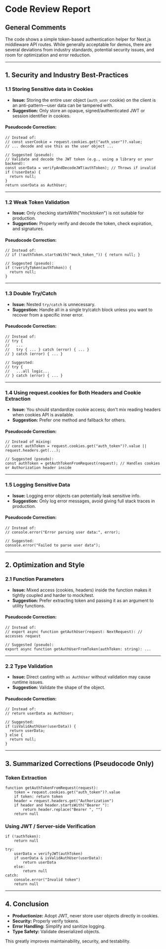 # Code Review Report

## General Comments

The code shows a simple token-based authentication helper for Next.js middleware API routes. While generally acceptable for demos, there are several deviations from industry standards, potential security issues, and room for optimization and error reduction.

---

## 1. Security and Industry Best-Practices

### 1.1 Storing Sensitive data in Cookies

- **Issue:** Storing the entire user object (`auth_user` cookie) on the client is an anti-pattern—user data can be tampered with.
- **Suggestion:** Only store an opaque, signed/authenticated JWT or session identifier in cookies.

#### Pseudocode Correction:

```
// Instead of:
// const userCookie = request.cookies.get("auth_user")?.value;
// ... decode and use this as the user object ...

// Suggested (pseudo):
// Validate and decode the JWT token (e.g., using a library or your backend):
const userData = verifyAndDecodeJWT(authToken); // Throws if invalid
if (!userData) {
  return null;
}
return userData as AuthUser;
```

---

### 1.2 Weak Token Validation

- **Issue:** Only checking startsWith("mock*token*") is not suitable for production.
- **Suggestion:** Properly verify and decode the token, check expiration, and signatures.

#### Pseudocode Correction:

```
// Instead of:
// if (!authToken.startsWith("mock_token_")) { return null; }

// Suggested (pseudo):
if (!verifyToken(authToken)) {
  return null;
}
```

---

### 1.3 Double Try/Catch

- **Issue:** Nested `try/catch` is unnecessary.
- **Suggestion:** Handle all in a single try/catch block unless you want to recover from a specific inner error.

#### Pseudocode Correction:

```
// Instead of:
// try {
//   ...
//   try { ... } catch (error) { ... }
// } catch (error) { ... }

// Suggested:
// try {
//   ...all logic...
// } catch (error) { ... }
```

---

### 1.4 Using request.cookies for Both Headers and Cookie Extraction

- **Issue:** You should standardize cookie access; don't mix reading headers when cookies API is available.
- **Suggestion:** Prefer one method and fallback for others.

#### Pseudocode Correction:

```
// Instead of mixing:
// const authToken = request.cookies.get("auth_token")?.value || request.headers.get(...);

// Suggested (pseudo):
const authToken = getAuthTokenFromRequest(request); // Handles cookies or Authorization header inside
```

---

### 1.5 Logging Sensitive Data

- **Issue:** Logging error objects can potentially leak sensitive info.
- **Suggestion:** Only log error messages, avoid giving full stack traces in production.

#### Pseudocode Correction:

```
// Instead of:
// console.error("Error parsing user data:", error);

// Suggested:
console.error("Failed to parse user data");
```

---

## 2. Optimization and Style

### 2.1 Function Parameters

- **Issue:** Mixed access (cookies, headers) inside the function makes it tightly coupled and harder to mock/test.
- **Suggestion:** Prefer extracting token and passing it as an argument to utility functions.

#### Pseudocode Correction:

```
// Instead of:
// export async function getAuthUser(request: NextRequest): // accesses request

// Suggested (pseudo):
export async function getAuthUserFromToken(authToken: string): ...
```

---

### 2.2 Type Validation

- **Issue:** Direct casting with `as AuthUser` without validation may cause runtime issues.
- **Suggestion:** Validate the shape of the object.

#### Pseudocode Correction:

```
// Instead of:
// return userData as AuthUser;

// Suggested:
if (isValidAuthUser(userData)) {
  return userData;
} else {
  return null;
}
```

---

## 3. Summarized Corrections (Pseudocode Only)

### Token Extraction

```
function getAuthTokenFromRequest(request):
    token = request.cookies.get("auth_token")?.value
    if token: return token
    header = request.headers.get("Authorization")
    if header and header.startsWith("Bearer "):
        return header.replace("Bearer ", "")
    return null
```

### Using JWT / Server-side Verification

```
if (!authToken):
    return null

try:
    userData = verifyJWT(authToken)
    if userData & isValidAuthUser(userData):
        return userData
    else:
        return null
catch:
    console.error("Invalid token")
    return null
```

---

## 4. Conclusion

- **Productionize:** Adopt JWT, never store user objects directly in cookies.
- **Security:** Properly verify tokens.
- **Error Handling:** Simplify and sanitize logging.
- **Type Safety:** Validate deserialized objects.

This greatly improves maintainability, security, and testability.
